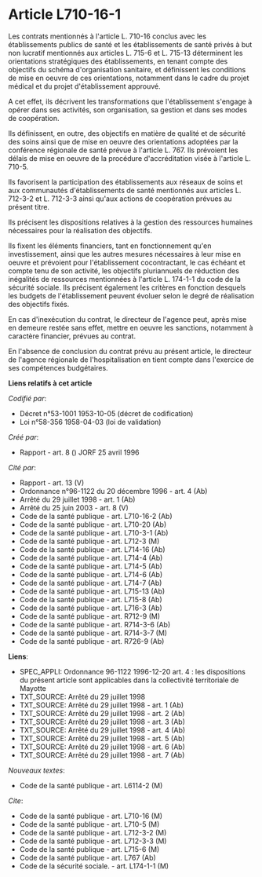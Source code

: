 # Article L710-16-1

Les contrats mentionnés à l'article L. 710-16 conclus avec les établissements publics de santé et les établissements de santé
privés à but non lucratif mentionnés aux articles L. 715-6 et L. 715-13 déterminent les orientations stratégiques des
établissements, en tenant compte des objectifs du schéma d'organisation sanitaire, et définissent les conditions de mise en
oeuvre de ces orientations, notamment dans le cadre du projet médical et du projet d'établissement approuvé.

A cet effet, ils décrivent les transformations que l'établissement s'engage à opérer dans ses activités, son organisation, sa
gestion et dans ses modes de coopération.

Ils définissent, en outre, des objectifs en matière de qualité et de sécurité des soins ainsi que de mise en oeuvre des
orientations adoptées par la conférence régionale de santé prévue à l'article L. 767. Ils prévoient les délais de mise en
oeuvre de la procédure d'accréditation visée à l'article L. 710-5.

Ils favorisent la participation des établissements aux réseaux de soins et aux communautés d'établissements de santé
mentionnés aux articles L. 712-3-2 et L. 712-3-3 ainsi qu'aux actions de coopération prévues au présent titre.

Ils précisent les dispositions relatives à la gestion des ressources humaines nécessaires pour la réalisation des objectifs.

Ils fixent les éléments financiers, tant en fonctionnement qu'en investissement, ainsi que les autres mesures nécessaires à
leur mise en oeuvre et prévoient pour l'établissement cocontractant, le cas échéant et compte tenu de son activité, les
objectifs pluriannuels de réduction des inégalités de ressources mentionnées à l'article L. 174-1-1 du code de la sécurité
sociale. Ils précisent également les critères en fonction desquels les budgets de l'établissement peuvent évoluer selon le
degré de réalisation des objectifs fixés.

En cas d'inexécution du contrat, le directeur de l'agence peut, après mise en demeure restée sans effet, mettre en oeuvre les
sanctions, notamment à caractère financier, prévues au contrat.

En l'absence de conclusion du contrat prévu au présent article, le directeur de l'agence régionale de l'hospitalisation en
tient compte dans l'exercice de ses compétences budgétaires.

**Liens relatifs à cet article**

_Codifié par_:

  - Décret n°53-1001 1953-10-05 (décret de codification)
  - Loi n°58-356 1958-04-03 (loi de validation)

_Créé par_:

  - Rapport - art. 8 () JORF 25 avril 1996

_Cité par_:

  - Rapport - art. 13 (V)
  - Ordonnance n°96-1122 du 20 décembre 1996 - art. 4 (Ab)
  - Arrêté du 29 juillet 1998 - art. 1 (Ab)
  - Arrêté du 25 juin 2003 - art. 8 (V)
  - Code de la santé publique - art. L710-16-2 (Ab)
  - Code de la santé publique - art. L710-20 (Ab)
  - Code de la santé publique - art. L710-3-1 (Ab)
  - Code de la santé publique - art. L712-3 (M)
  - Code de la santé publique - art. L714-16 (Ab)
  - Code de la santé publique - art. L714-4 (Ab)
  - Code de la santé publique - art. L714-5 (Ab)
  - Code de la santé publique - art. L714-6 (Ab)
  - Code de la santé publique - art. L714-7 (Ab)
  - Code de la santé publique - art. L715-13 (Ab)
  - Code de la santé publique - art. L715-8 (Ab)
  - Code de la santé publique - art. L716-3 (Ab)
  - Code de la santé publique - art. R712-9 (M)
  - Code de la santé publique - art. R714-3-6 (Ab)
  - Code de la santé publique - art. R714-3-7 (M)
  - Code de la santé publique - art. R726-9 (Ab)

**Liens**:

  - SPEC_APPLI: Ordonnance 96-1122 1996-12-20 art. 4 : les dispositions du présent article sont applicables dans la collectivité territoriale de Mayotte
  - TXT_SOURCE: Arrêté du 29 juillet 1998
  - TXT_SOURCE: Arrêté du 29 juillet 1998 - art. 1 (Ab)
  - TXT_SOURCE: Arrêté du 29 juillet 1998 - art. 2 (Ab)
  - TXT_SOURCE: Arrêté du 29 juillet 1998 - art. 3 (Ab)
  - TXT_SOURCE: Arrêté du 29 juillet 1998 - art. 4 (Ab)
  - TXT_SOURCE: Arrêté du 29 juillet 1998 - art. 5 (Ab)
  - TXT_SOURCE: Arrêté du 29 juillet 1998 - art. 6 (Ab)
  - TXT_SOURCE: Arrêté du 29 juillet 1998 - art. 7 (Ab)

_Nouveaux textes_:

  - Code de la santé publique - art. L6114-2 (M)

_Cite_:

  - Code de la santé publique - art. L710-16 (M)
  - Code de la santé publique - art. L710-5 (M)
  - Code de la santé publique - art. L712-3-2 (M)
  - Code de la santé publique - art. L712-3-3 (M)
  - Code de la santé publique - art. L715-6 (M)
  - Code de la santé publique - art. L767 (Ab)
  - Code de la sécurité sociale. - art. L174-1-1 (M)
